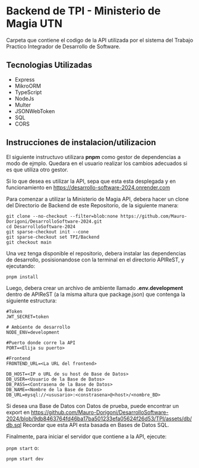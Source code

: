 # Backend de TPI - Ministerio de Magia UTN
Carpeta que contiene el codigo de la API utilizada por el sistema del Trabajo Practico Integrador de Desarrollo de Software. 

## Tecnologias Utilizadas
- Express
- MikroORM
- TypeScript
- NodeJs
- Multer
- JSONWebToken
- SQL
- CORS

## Instrucciones de instalacion/utilizacion
El siguiente instructuvo utilizara __pnpm__ como gestor de dependencias a modo de ejmplo. Quedara en el usuario realizar los cambios adecuados si es que utiliza otro gestor.

Si lo que desea es utilizar la API, sepa que esta esta desplegada y en funcionamiento en https://desarrollo-software-2024.onrender.com

Para comenzar a utilizar la Ministerio de Magia API, debera hacer un clone del Directorio de Backend de este Repositorio, de la siguiente manera:
```
git clone --no-checkout --filter=blob:none https://github.com/Mauro-Dorigoni/DesarrolloSoftware-2024.git
cd DesarrolloSoftware-2024
git sparse-checkout init --cone
git sparse-checkout set TPI/Backend
git checkout main
```

Una vez tenga disponible el repositorio, debera instalar las dependencias de desarrollo, posisionandose con la terminal en el directorio APIReST, y ejecutando:

`pnpm install`

Luego, debera crear un archivo de ambiente llamado **.env.development** dentro de APIReST (a la misma altura que package.json) que contenga la siguiente estructura:
```
#Token
JWT_SECRET=token

# Ambiente de desarrollo
NODE_ENV=development

#Puerto donde corre la API
PORT=<Elija su puerto>

#Frontend
FRONTEND_URL=<La URL del frontend>

DB_HOST=<IP o URL de su host de Base de Datos>
DB_USER=<Usuario de la Base de Datos>
DB_PASS=<Contrasena de la Base de Datos>
DB_NAME=<Nombre de la Base de Datos>
DB_URL=mysql://<ususario>:<constrasena>@<host>/<nombre_BD>
```

Si desea una Base de Datos con Datos de prueba, puede encontrar un export en https://github.com/Mauro-Dorigoni/DesarrolloSoftware-2024/blob/9db8463764fd46ba17ba501233efa05624f26d53/TPI/assets/db/db.sql
Recordar que esta API esta basada en Bases de Datos SQL.

Finalmente, para iniciar el servidor que contiene a la API, ejecute:

`pnpm start`
o:

`pnpm start dev`
